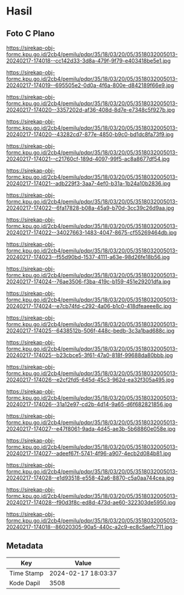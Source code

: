 # Hasil

## Foto C Plano

https://sirekap-obj-formc.kpu.go.id/2cb4/pemilu/pdpr/35/18/03/20/05/3518032005013-20240217-174018--cc142d33-3d8a-479f-9f79-e403418be5e1.jpg

https://sirekap-obj-formc.kpu.go.id/2cb4/pemilu/pdpr/35/18/03/20/05/3518032005013-20240217-174019--695505e2-0d0a-4f6a-800e-d842189f66e9.jpg

https://sirekap-obj-formc.kpu.go.id/2cb4/pemilu/pdpr/35/18/03/20/05/3518032005013-20240217-174020--3357202d-af36-408d-8d7e-e7348c5f927b.jpg

https://sirekap-obj-formc.kpu.go.id/2cb4/pemilu/pdpr/35/18/03/20/05/3518032005013-20240217-174020--43282cd7-877e-4850-b9c0-bd1dc8fa73f9.jpg

https://sirekap-obj-formc.kpu.go.id/2cb4/pemilu/pdpr/35/18/03/20/05/3518032005013-20240217-174021--c21760cf-189d-4097-99f5-ac8a8677df54.jpg

https://sirekap-obj-formc.kpu.go.id/2cb4/pemilu/pdpr/35/18/03/20/05/3518032005013-20240217-174021--adb229f3-3aa7-4ef0-b31a-1b24a10b2836.jpg

https://sirekap-obj-formc.kpu.go.id/2cb4/pemilu/pdpr/35/18/03/20/05/3518032005013-20240217-174022--6fa17828-b08a-45a9-b70d-3cc39c26d9aa.jpg

https://sirekap-obj-formc.kpu.go.id/2cb4/pemilu/pdpr/35/18/03/20/05/3518032005013-20240217-174022--34027663-1483-4047-8675-cf55269464db.jpg

https://sirekap-obj-formc.kpu.go.id/2cb4/pemilu/pdpr/35/18/03/20/05/3518032005013-20240217-174023--f55d90bd-1537-4111-a63e-98d26fe18b56.jpg

https://sirekap-obj-formc.kpu.go.id/2cb4/pemilu/pdpr/35/18/03/20/05/3518032005013-20240217-174024--76ae3506-f3ba-419c-b159-451e29201dfa.jpg

https://sirekap-obj-formc.kpu.go.id/2cb4/pemilu/pdpr/35/18/03/20/05/3518032005013-20240217-174024--e7cb74fd-c292-4a06-b1c0-418dfeaeee8c.jpg

https://sirekap-obj-formc.kpu.go.id/2cb4/pemilu/pdpr/35/18/03/20/05/3518032005013-20240217-174025--6438512b-506f-448c-bedb-3c3a1bad688c.jpg

https://sirekap-obj-formc.kpu.go.id/2cb4/pemilu/pdpr/35/18/03/20/05/3518032005013-20240217-174025--b23cbce5-3f61-47a0-818f-99688da80bbb.jpg

https://sirekap-obj-formc.kpu.go.id/2cb4/pemilu/pdpr/35/18/03/20/05/3518032005013-20240217-174026--e2cf2fd5-645d-45c3-962d-ea32f305a495.jpg

https://sirekap-obj-formc.kpu.go.id/2cb4/pemilu/pdpr/35/18/03/20/05/3518032005013-20240217-174026--31a12e97-cd2b-4d14-9a65-d6f682821856.jpg

https://sirekap-obj-formc.kpu.go.id/2cb4/pemilu/pdpr/35/18/03/20/05/3518032005013-20240217-174027--e47f8061-9ada-4d45-ae3b-5b68860e058e.jpg

https://sirekap-obj-formc.kpu.go.id/2cb4/pemilu/pdpr/35/18/03/20/05/3518032005013-20240217-174027--adeef67f-5741-4f96-a907-4ecb2d084b81.jpg

https://sirekap-obj-formc.kpu.go.id/2cb4/pemilu/pdpr/35/18/03/20/05/3518032005013-20240217-174028--e1d93518-e558-42a6-8870-c5a0aa744cea.jpg

https://sirekap-obj-formc.kpu.go.id/2cb4/pemilu/pdpr/35/18/03/20/05/3518032005013-20240217-174028--f90d3f8c-ed8d-473d-ae60-322303de5950.jpg

https://sirekap-obj-formc.kpu.go.id/2cb4/pemilu/pdpr/35/18/03/20/05/3518032005013-20240217-174018--86020305-90a5-440c-a2c9-ec8c5aefc711.jpg


## Metadata

| Key        | Value               |
| ---------- | ------------------- |
| Time Stamp | 2024-02-17 18:03:37 |
| Kode Dapil | 3508                |



